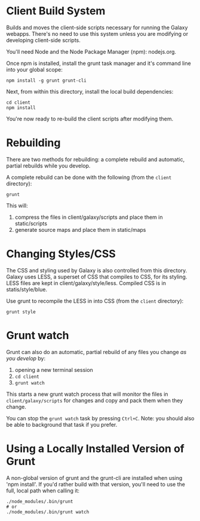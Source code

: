Client Build System
===================

Builds and moves the client-side scripts necessary for running the Galaxy webapps. There's no need to use this system
unless you are modifying or developing client-side scripts.

You'll need Node and the Node Package Manager (npm): nodejs.org.

Once npm is installed, install the grunt task manager and it's command line into your global scope:

    npm install -g grunt grunt-cli

Next, from within this directory, install the local build dependencies:

    cd client
    npm install

You're now ready to re-build the client scripts after modifying them.


Rebuilding
==========

There are two methods for rebuilding: a complete rebuild and automatic, partial rebuilds while you develop.

A complete rebuild can be done with the following (from the `client` directory):

    grunt

This will:

1. compress the files in client/galaxy/scripts and place them in static/scripts
2. generate source maps and place them in static/maps


Changing Styles/CSS
===================

The CSS and styling used by Galaxy is also controlled from this directory. Galaxy uses LESS, a superset of CSS that
compiles to CSS, for its styling. LESS files are kept in client/galaxy/style/less. Compiled CSS is in statis/style/blue.

Use grunt to recompile the LESS in into CSS (from the `client` directory):

    grunt style


Grunt watch
===========

Grunt can also do an automatic, partial rebuild of any files you change *as you develop* by:

1. opening a new terminal session
2. `cd client`
3. `grunt watch`

This starts a new grunt watch process that will monitor the files in `client/galaxy/scripts` for changes and copy and
pack them when they change.

You can stop the `grunt watch` task by pressing `Ctrl+C`. Note: you should also be able to background that task if you
prefer.


Using a Locally Installed Version of Grunt
==========================================

A non-global version of grunt and the grunt-cli are installed when using 'npm install'. If you'd rather build with that
version, you'll need to use the full, local path when calling it:

    ./node_modules/.bin/grunt
    # or
    ./node_modules/.bin/grunt watch
